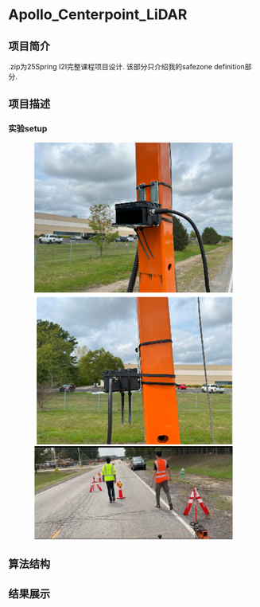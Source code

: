 # Apollo_Centerpoint_LiDAR

## 项目简介

.zip为25Spring I2I完整课程项目设计.
该部分只介绍我的safezone definition部分.

## 项目描述
### 实验setup
<div align = "center"> 
<img src="readimg/setup1.png"  width="400" />
<img src="readimg/setup2.png"  width="400" />
</div>
<div align = "center"> 
<img src="readimg/setup3.png"  width="400" />
</div>

## 算法结构

## 结果展示


